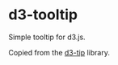 # d3-tooltip
Simple tooltip for d3.js.

Copied from the [d3-tip](https://github.com/Caged/d3-tip) library.
